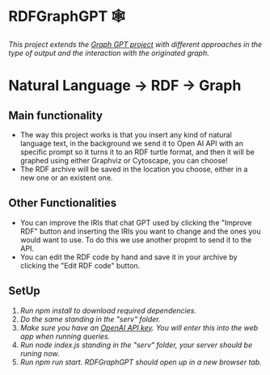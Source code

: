# RDFGraphGPT :spider_web:
_This project extends the [Graph GPT project](https://github.com/varunshenoy/GraphGPT) with different approaches in the type of output and the interaction with the originated graph._
# Natural Language -> RDF -> Graph
## Main functionality
* The way this project works is that you insert any kind of natural language text, in the background we send it to Open AI API with an specific prompt so it turns it to an RDF turtle format, and then it will be graphed using either Graphviz or Cytoscape, you can choose!
* The RDF archive will be saved in the location you choose, either in a new one or an existent one.
## Other Functionalities
* You can improve the IRIs that chat GPT used by clicking the "Improve RDF" button and inserting the IRIs you want to change and the ones you would want to use. To do this we use another propmt to send it to the API.
* You can edit the RDF code by hand and save it in your archive by clicking the "Edit RDF code" button.
## SetUp
1. _Run npm install to download required dependencies._
2. _Do the same standing in the "serv" folder._
3. _Make sure you have an [OpenAI API key](https://platform.openai.com/account/api-keys). You will enter this into the web app when running queries._
4. _Run node index.js standing in the "serv" folder, your server should be runing now._
5. _Run npm run start. RDFGraphGPT should open up in a new browser tab._
